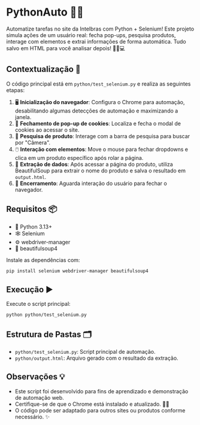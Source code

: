 # PythonAuto 🚀🤖

Automatize tarefas no site da Intelbras com Python + Selenium! Este projeto simula ações de um usuário real: fecha pop-ups, pesquisa produtos, interage com elementos e extrai informações de forma automática. Tudo salvo em HTML para você analisar depois! 🕵️‍♂️💻

## Contextualização 📝

O código principal está em `python/test_selenium.py` e realiza as seguintes etapas:

1. 🖥️ **Inicialização do navegador**: Configura o Chrome para automação, desabilitando algumas detecções de automação e maximizando a janela.
2. 🍪 **Fechamento de pop-up de cookies**: Localiza e fecha o modal de cookies ao acessar o site.
3. 🔎 **Pesquisa de produto**: Interage com a barra de pesquisa para buscar por "Câmera".
4. 🖱️ **Interação com elementos**: Move o mouse para fechar dropdowns e clica em um produto específico após rolar a página.
5. 📄 **Extração de dados**: Após acessar a página do produto, utiliza BeautifulSoup para extrair o nome do produto e salva o resultado em `output.html`.
6. 🏁 **Encerramento**: Aguarda interação do usuário para fechar o navegador.

## Requisitos 📦

- 🐍 Python 3.13+
- 🕸️ Selenium
- ⚙️ webdriver-manager
- 🍜 beautifulsoup4

Instale as dependências com:

```bash
pip install selenium webdriver-manager beautifulsoup4
```

## Execução ▶️

Execute o script principal:

```bash
python python/test_selenium.py
```

## Estrutura de Pastas 🗂️

- `python/test_selenium.py`: Script principal de automação.
- `python/output.html`: Arquivo gerado com o resultado da extração.

## Observações 💡

- Este script foi desenvolvido para fins de aprendizado e demonstração de automação web.
- Certifique-se de que o Chrome está instalado e atualizado. 🧑‍🔧
- O código pode ser adaptado para outros sites ou produtos conforme necessário. ✨

